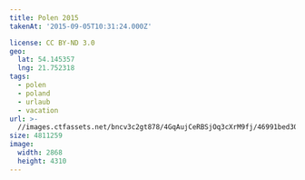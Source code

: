 ```yaml
---
title: Polen 2015
takenAt: '2015-09-05T10:31:24.000Z'

license: CC BY-ND 3.0
geo:
  lat: 54.145357
  lng: 21.752318
tags:
  - polen
  - poland
  - urlaub
  - vacation
url: >-
  //images.ctfassets.net/bncv3c2gt878/4GqAujCeRBSjOq3cXrM9fj/46991bed30ce1a92e917636cb7974954/polen-2015_25931596836_o
size: 4811259
image:
  width: 2868
  height: 4310
---
```

